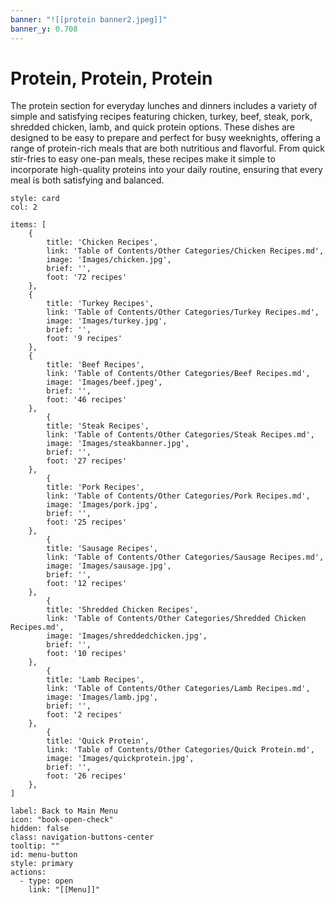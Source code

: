 ```yaml
---
banner: "![[protein banner2.jpeg]]"
banner_y: 0.708
---
```


# Protein, Protein, Protein

The protein section for everyday lunches and dinners includes a variety of simple and satisfying recipes featuring chicken, turkey, beef, steak, pork, shredded chicken, lamb, and quick protein options. These dishes are designed to be easy to prepare and perfect for busy weeknights, offering a range of protein-rich meals that are both nutritious and flavorful. From quick stir-fries to easy one-pan meals, these recipes make it simple to incorporate high-quality proteins into your daily routine, ensuring that every meal is both satisfying and balanced.


```ccard
style: card
col: 2

items: [
    {
        title: 'Chicken Recipes',
        link: 'Table of Contents/Other Categories/Chicken Recipes.md',
        image: 'Images/chicken.jpg',
        brief: '',
        foot: '72 recipes'
    },
    {
        title: 'Turkey Recipes',
        link: 'Table of Contents/Other Categories/Turkey Recipes.md',
        image: 'Images/turkey.jpg',
        brief: '',
        foot: '9 recipes'
    },
    {
        title: 'Beef Recipes',
        link: 'Table of Contents/Other Categories/Beef Recipes.md',
        image: 'Images/beef.jpeg',
        brief: '',
        foot: '46 recipes'
    },
        {
        title: 'Steak Recipes',
        link: 'Table of Contents/Other Categories/Steak Recipes.md',
        image: 'Images/steakbanner.jpg',
        brief: '',
        foot: '27 recipes'
    },
        {
        title: 'Pork Recipes',
        link: 'Table of Contents/Other Categories/Pork Recipes.md',
        image: 'Images/pork.jpg',
        brief: '',
        foot: '25 recipes'
    },
        {
        title: 'Sausage Recipes',
        link: 'Table of Contents/Other Categories/Sausage Recipes.md',
        image: 'Images/sausage.jpg',
        brief: '',
        foot: '12 recipes'
    },
        {
        title: 'Shredded Chicken Recipes',
        link: 'Table of Contents/Other Categories/Shredded Chicken Recipes.md',
        image: 'Images/shreddedchicken.jpg',
        brief: '',
        foot: '10 recipes'
    },
        {
        title: 'Lamb Recipes',
        link: 'Table of Contents/Other Categories/Lamb Recipes.md',
        image: 'Images/lamb.jpg',
        brief: '',
        foot: '2 recipes'
    },
        {
        title: 'Quick Protein',
        link: 'Table of Contents/Other Categories/Quick Protein.md',
        image: 'Images/quickprotein.jpg',
        brief: '',
        foot: '26 recipes'
    },
]

```


```meta-bind-button
label: Back to Main Menu
icon: "book-open-check"
hidden: false
class: navigation-buttons-center
tooltip: ""
id: menu-button
style: primary
actions:
  - type: open
    link: "[[Menu]]"

```
 
